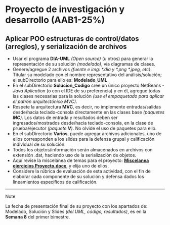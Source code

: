 # Proyecto de investigación y desarrollo (AAB1-25%)

## Aplicar POO estructuras de control/datos (arreglos), y serialización de archivos

* Usar el programa **DIA-UML** _(Open source)_ (u otros) para generar la representación de su solución _(modelado)_, vía diagramas de clases.
* Genere/agregue 2 archivos _(fuente e img: \*.dia y \*.png \*.jpeg, etc)_. Titular su modelado con el nombre representativo del análisis/solución; el subDirectorio para ello es: **Modelado_UML**
* En el subDirectorio **Solucion_Codigo** cree un único proyecto NetBeans - _Java Aplication_ (o con el IDE de su preferencia) y en él, agregue todas las clases necesarias para la solución _(use el empaquetado para aplicar el patrón arquitectónico MVC)_.  
* Respete la arquitectura **MVC**, es decir, no implemente entradas/salidas desde/hacia teclado-consola directamente en las clases base _(paquetes **MC**)_. Los datos de entrada y resultados deben ser ingresados/mostrados desde/hacia teclado-consola, en la clase de prueba/ejecutor _(paquete **V**)_. No olvide el uso de paquetes para ello.
* En el subDirectorio **Varios**, puede agregar archivos adicionales, uno de ellos corresponden a los slides para la defensa grupal y calificación individual de su solución.
* Todos los objetos/información serán almacenados en archivos con extensión .dat, haciendo uso de la serialización de objetos.
* Aquí revise la miscelánea  de temas para el proyecto: **[Miscelanea ejercicios Proyecto.docx](https://github.com/POO-UTPL/AAB1_Proyecto/blob/main/Varios/Miscelanea%20ejercicios%20Proyecto.docx)**, y elija uno de ellos. 
* Considere la rúbrica de evaluación de esta actividad, con el fin de elaborar cada componente de su solución y defensa dados los lineamientos específicos de calificación.  
___

> [!Note]
> La fecha de presentación final de su proyecto con los apartados de: Modelado, Solución y Slides _(del UML, código, resultados)_, es en la **Semana 8** del primer bimestre. 
